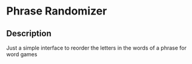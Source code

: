 # Phrase Randomizer

## Description
Just a simple interface to reorder the letters in the words of a phrase for word games